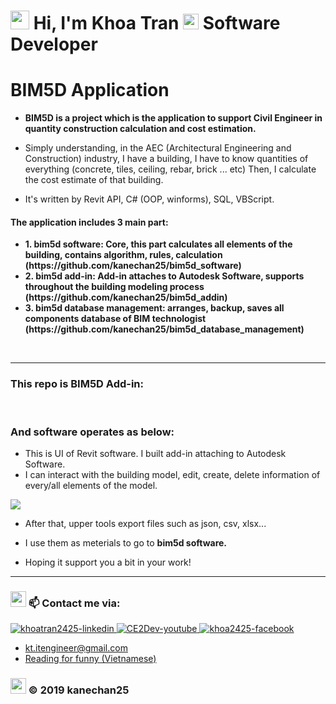 # <img src="https://github.com/kanechan25/kanechan25/blob/main/img/interface/logo_ce2dev.png" width="30px"> Hi, I'm Khoa Tran <img src="https://media.giphy.com/media/hvRJCLFzcasrR4ia7z/giphy.gif" width="25px" height="25px"> Software Developer 
# BIM5D Application
- <strong>BIM5D is a project which is the application to support Civil Engineer in quantity construction calculation and cost estimation. </strong>
- Simply understanding, in the AEC (Architectural Engineering and Construction) industry, I have a building, I have to know quantities of everything (concrete, tiles, ceiling, rebar, brick ... etc)
Then, I calculate the cost estimate of that building.

- It's written by Revit API, C# (OOP, winforms), SQL, VBScript.
<h4>The application includes 3 main part: </h4>
<strong>
<ul>
<li>1. bim5d software: Core, this part calculates all elements of the building, contains algorithm, rules, calculation (https://github.com/kanechan25/bim5d_software)</li>
<li>2. bim5d add-in: Add-in attaches to Autodesk Software, supports throughout the building modeling process (https://github.com/kanechan25/bim5d_addin)</li>
<li>3. bim5d database management: arranges, backup, saves all components database of BIM technologist (https://github.com/kanechan25/bim5d_database_management)</li>
</ul>
</strong>
&nbsp;

---
<h3>This repo is BIM5D Add-in: </h3>

&nbsp;
### And software operates as below:
- This is UI of Revit software. I built add-in attaching to Autodesk Software.
- I can interact with the building model, edit, create, delete information of every/all elements of the model.

<img src="https://github.com/kanechan25/bim5d_addin/blob/main/BIM_5D_addin.gif">
  
- After that, upper tools export files such as json, csv, xlsx... 
- I use them as meterials to go to <strong> bim5d software.</strong>

- Hoping it support you a bit in your work!
---
### <img src="https://github.com/kanechan25/kanechan25/blob/main/img/interface/logo_ce2dev.png" width="25px"> 📫 Contact me via:
  <a href="https://www.linkedin.com/in/khoatran2425/" target="blank">
    <img src="https://img.icons8.com/bubbles/100/000000/linkedin.png" alt="khoatran2425-linkedin" />
  </a>
  <a href="https://www.youtube.com/c/CE2Dev" target="blank">
    <img src="https://img.icons8.com/bubbles/100/000000/youtube-squared.png" alt="CE2Dev-youtube" />
  </a>
  <a href="https://www.facebook.com/khoa2425/" target="blank">
    <img src="https://img.icons8.com/bubbles/100/000000/facebook-new.png" alt="khoa2425-facebook" />
  </a>


  <br />

- kt.itengineer@gmail.com
- [Reading for funny (Vietnamese)](https://ngoatv.blogspot.com/)
### <img src="https://github.com/kanechan25/kanechan25/blob/main/img/interface/logo_ce2dev.png" width="25px"> © 2019 kanechan25
